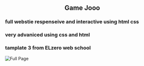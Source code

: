 <h2 align="center">Game Jooo</h2>

### full webstie respenseive and interactive using html css

### very advaniced using css and html

### tamplate 3 from ELzero web school

![Full Page](view.png)
